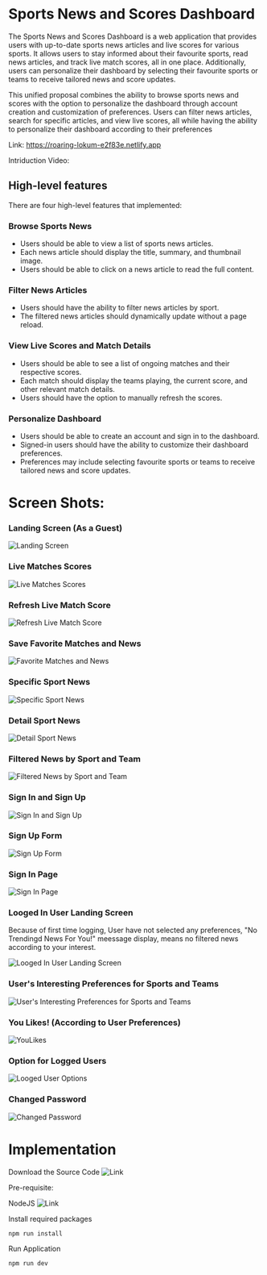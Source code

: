 # Sports News and Scores Dashboard

The Sports News and Scores Dashboard is a web application that provides users with up-to-date sports news articles and live scores for various sports. It allows users to stay informed about their favourite sports, read news articles, and track live match scores, all in one place. Additionally, users can personalize their dashboard by selecting their favourite sports or teams to receive tailored news and score updates.

This unified proposal combines the ability to browse sports news and scores with the option to personalize the dashboard through account creation and customization of preferences. Users can filter news articles, search for specific articles, and view live scores, all while having the ability to personalize their dashboard according to their preferences

Link: https://roaring-lokum-e2f83e.netlify.app

Intriduction Video: 

## High-level features
There are four high-level features that implemented:

### Browse Sports News
+ Users should be able to view a list of sports news articles.
+ Each news article should display the title, summary, and thumbnail image.
+ Users should be able to click on a news article to read the full content.

### Filter News Articles
+ Users should have the ability to filter news articles by sport.
+ The filtered news articles should dynamically update without a page reload.

### View Live Scores and Match Details
+ Users should be able to see a list of ongoing matches and their respective scores.
+ Each match should display the teams playing, the current score, and other relevant match details.
+ Users should have the option to manually refresh the scores.

### Personalize Dashboard
+ Users should be able to create an account and sign in to the dashboard.
+ Signed-in users should have the ability to customize their dashboard preferences.
+ Preferences may include selecting favourite sports or teams to receive tailored news and score updates.

# Screen Shots:
### Landing Screen (As a Guest)
![Landing Screen](src\assets\images\01.png)

### Live Matches Scores
![Live Matches Scores](src\assets\images\05.png)

### Refresh Live Match Score
![Refresh Live Match Score](src\assets\images\06.png)

### Save Favorite Matches and News
![Favorite Matches and News](src\assets\images\07.png)

### Specific Sport News
![Specific Sport News](src\assets\images\02.png)

### Detail Sport News
![Detail Sport News](src\assets\images\03.png)

### Filtered News by Sport and Team
![Filtered News by Sport and Team](src\assets\images\04.png)

### Sign In and Sign Up
![Sign In and Sign Up](src\assets\images\08.png)

### Sign Up Form
![Sign Up Form](src\assets\images\SignUp.png)

### Sign In Page
![Sign In Page](src\assets\images\SignInPage.png)

### Looged In User Landing Screen
Because of first time logging, User have not selected any preferences, "No Trendingd News For You!" meessage display, means no filtered news according to your interest.

![Looged In User Landing Screen](src\assets\images\LoggedUser.png)

### User's Interesting Preferences for Sports and Teams
![User's Interesting Preferences for Sports and Teams](src\assets\images\Preferences.png)
 
### You Likes! (According to User Preferences)
![YouLikes](./src\assets\images\YouLikes.png)

### Option for Logged Users
![Looged User Options](src\assets\images\LoggedUserOptions.png)

### Changed Password
![Changed Password](./assets/images/ChangePassword.png)


# Implementation

Download the Source Code
![Link](https://github.com/spcevng-ac-in/sport-news.git)

Pre-requisite: 

NodeJS ![Link](https://nodejs.org/en)

Install required packages

    npm run install

Run Application

    npm run dev